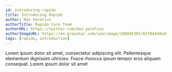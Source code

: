 ```yaml
---
id: introducing-rapido
title: Introducing Rapido
author: Max Parelius
authorTitle: Rapido Core Team
authorURL: https://twitter.com/max_parelius
authorImageURL: https://en.gravatar.com/userimage/108845385/02f044ddedd7c79a5b20150979dae4f6.jpg
tags: [rapido, introduction]
---
```


Lorem ipsum dolor sit amet, consectetur adipiscing elit. Pellentesque elementum dignissim ultricies. Fusce rhoncus ipsum tempor eros aliquam consequat. Lorem ipsum dolor sit amet
